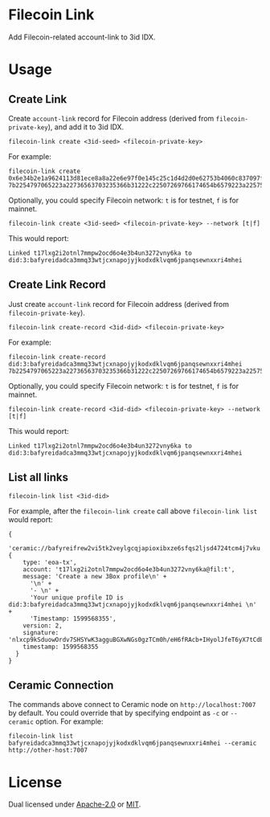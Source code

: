 # Filecoin Link

Add Filecoin-related account-link to 3id IDX.

# Usage

## Create Link

Create `account-link` record for Filecoin address (derived from `filecoin-private-key`),
and add it to 3id IDX.

```
filecoin-link create <3id-seed> <filecoin-private-key>
```

For example:

```
filecoin-link create 0x6e34b2e1a9624113d81ece8a8a22e6e97f0e145c25c1d4d2d0e62753b4060c837097f768559e17ec89ee20cba153b23b9987912ec1e860fa1212ba4b84c776ce 7b2254797065223a22736563703235366b31222c22507269766174654b6579223a2257587362654d5176487a366f5668344b637262633045642b31362b3150766a6a504f3753514931355031343d227d
```

Optionally, you could specify Filecoin network: `t` is for testnet, `f` is for mainnet.

```
filecoin-link create <3id-seed> <filecoin-private-key> --network [t|f]
```

This would report:

```
Linked t17lxg2i2otnl7mmpw2ocd6o4e3b4un3272vny6ka to did:3:bafyreidadca3mmq33wtjcxnapojyjkodxdklvqm6jpanqsewnxxri4mhei
```

## Create Link Record

Just create `account-link` record for Filecoin address (derived from `filecoin-private-key`).

```
filecoin-link create-record <3id-did> <filecoin-private-key>
```

For example:

```
filecoin-link create-record did:3:bafyreidadca3mmq33wtjcxnapojyjkodxdklvqm6jpanqsewnxxri4mhei 7b2254797065223a22736563703235366b31222c22507269766174654b6579223a2257587362654d5176487a366f5668344b637262633045642b31362b3150766a6a504f3753514931355031343d227d
```

Optionally, you could specify Filecoin network: `t` is for testnet, `f` is for mainnet.

```
filecoin-link create-record <3id-did> <filecoin-private-key> --network [t|f]
```

This would report:

```
Linked t17lxg2i2otnl7mmpw2ocd6o4e3b4un3272vny6ka to did:3:bafyreidadca3mmq33wtjcxnapojyjkodxdklvqm6jpanqsewnxxri4mhei
```

## List all links

```
filecoin-link list <3id-did>
```

For example, after the `filecoin-link create` call above `filecoin-link list` would report:

```
{
  'ceramic://bafyreifrew2vi5tk2veylgcqjapioxibxze6sfqs2ljsd4724tcm4j7vku': {
    type: 'eoa-tx',
    account: 't17lxg2i2otnl7mmpw2ocd6o4e3b4un3272vny6ka@fil:t',
    message: 'Create a new 3Box profile\n' +
      '\n' +
      '- \n' +
      'Your unique profile ID is did:3:bafyreidadca3mmq33wtjcxnapojyjkodxdklvqm6jpanqsewnxxri4mhei \n' +
      'Timestamp: 1599568355',
    version: 2,
    signature: 'nlxcp9kSduowOrdv7SHSYwK3agguBGXwNGs0gzTCm0h/eH6fRAcb+IHyolJfeT6yX7tCdBtU5m93/yFrRlzUSgE=',
    timestamp: 1599568355
  }
}
```

## Ceramic Connection

The commands above connect to Ceramic node on `http://localhost:7007` by default. You could override that
by specifying endpoint as `-c` or `--ceramic` option. For example:

```shell script
filecoin-link list bafyreidadca3mmq33wtjcxnapojyjkodxdklvqm6jpanqsewnxxri4mhei --ceramic http://other-host:7007
```

# License

Dual licensed under [Apache-2.0](https://opensource.org/licenses/Apache-2.0) or [MIT](https://opensource.org/licenses/MIT).
